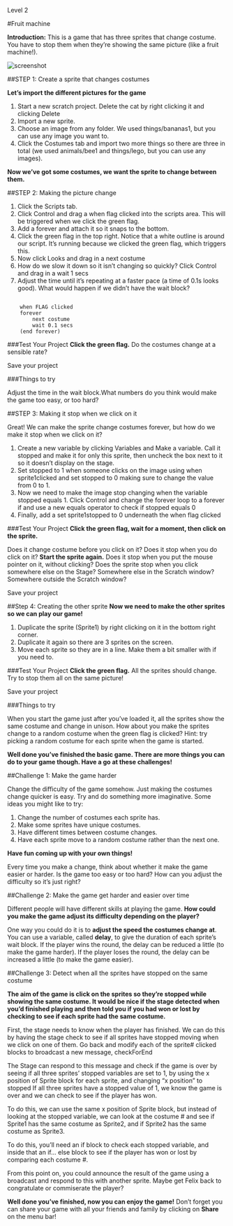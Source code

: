 Level 2

#Fruit machine

__Introduction:__
This is a game that has three sprites that change costume. You have to stop them when they’re showing the same picture (like a fruit machine!).

![screenshot](https://github.com/CodeClub/scratch-curriculum/blob/master/en-GB/Term%201/04%20Fruit%20Machine/fruitmachine_screenshot.png?raw=true)

##STEP 1: Create a sprite that changes costumes

__Let’s import the different pictures for the game__

1. Start a new scratch project. Delete the cat by right clicking it and clicking Delete
2. Import a new sprite.
3. Choose an image from any folder. We used things/bananas1, but you can
use any image you want to.
4. Click the Costumes tab and import two more things so there are three in total
(we used animals/bee1 and things/lego, but you can use any images).

__Now we’ve got some costumes, we want the sprite to change between them.__

##STEP 2: Making the picture change

1. Click the Scripts tab.
2. Click Control and drag a when flag clicked into the scripts area. This will be
triggered when we click the green flag.
3. Add a forever and attach it so it snaps to the bottom.
4. Click the green flag in the top right. Notice that a white outline is around our script. It’s running because we clicked the green flag, which triggers this.
5. Now click Looks and drag in a next costume
6. How do we slow it down so it isn’t changing so quickly? Click Control and drag in a wait 1 secs
7. Adjust the time until it’s repeating at a faster pace (a time of 0.1s looks good). What would happen if we didn’t have the wait block?

```scratch

	when FLAG clicked
	forever		
		next costume
		wait 0.1 secs
	(end forever)
```

###Test Your Project
__Click the green flag.__ 
Do the costumes change at a sensible rate?

Save your project

###Things to try

Adjust the time in the wait block.What numbers do you think would make the game too easy, or too hard?

##STEP 3: Making it stop when we click on it

Great! We can make the sprite change costumes forever, but how do we make it stop when we click on it?

1. Create a new variable by clicking Variables and Make a variable. Call it stopped and make it for only this sprite, then uncheck the box next to it so it doesn’t display on the stage.
2. Set stopped to 1 when someone clicks on the image using
when sprite1clicked and set stopped to 0 making sure to change the value from 0 to 1.
3. Now we need to make the image stop changing when the variable stopped equals 1. Click Control and change the forever loop to a forever if and use a new equals operator to check if stopped equals 0
4. Finally, add a set sprite1stopped to 0 underneath the when flag clicked

###Test Your Project
__Click the green flag, wait for a moment, then click on the sprite.__ 

Does it change costume before you click on it? 
Does it stop when you do click on it?
__Start the sprite again.__ Does it stop when you put the mouse pointer on it, without clicking? Does the sprite stop when you click somewhere else on the Stage? Somewhere else in the Scratch window? Somewhere outside the Scratch window?

Save your project

##Step 4: Creating the other sprite
__Now we need to make the other sprites so we can play our game!__

1. Duplicate the sprite (Sprite1) by right clicking on it in the bottom right corner.
2. Duplicate it again so there are 3 sprites on the screen.
3. Move each sprite so they are in a line. Make them a bit smaller with if you need to.

###Test Your Project
__Click the green flag.__ All the sprites should change. Try to stop them all on the same picture!

Save your project

###Things to try

When you start the game just after you’ve loaded it, all the sprites show the same costume and change in unison. How about you make the sprites change to a random costume when the green flag is clicked?
Hint: try picking a random costume for each sprite when the game is started.

__Well done you’ve finished the basic game. There are more things you can do to your game though. Have a go at these challenges!__


##Challenge 1: Make the game harder

Change the difficulty of the game somehow. Just making the costumes change quicker is easy. Try and do something more imaginative. Some ideas you might like to try:

1. Change the number of costumes each sprite has.
2. Make some sprites have unique costumes.
3. Have different times between costume changes.
4. Have each sprite move to a random costume rather than the next one. 

__Have fun coming up with your own things!__

Every time you make a change, think about whether it make the game easier or harder. Is the game too easy or too hard? How can you adjust the difficulty so it’s just right?


##Challenge 2: Make the game get harder and easier over time

Different people will have different skills at playing the game. __How could you make the game adjust its difficulty depending on the player?__

One way you could do it is to __adjust the speed the costumes change at__. You can use a variable, called __delay__, to give the duration of each sprite’s wait block. If the player wins the round, the delay can be reduced a little (to make the game harder). If the player loses the round, the delay can be increased a little (to make the game easier).

##Challenge 3: Detect when all the sprites have stopped on the same costume

__The aim of the game is click on the sprites so they’re stopped while showing the same costume. It would be nice if the stage detected when you’d finished playing and then told you if you had won or lost by checking to see if each sprite had the same costume.__

First, the stage needs to know when the player has finished. We can do this by having the stage check to see if all sprites have stopped moving when we click on one of them. Go back and modify each of the sprite# clicked blocks to broadcast a new message, checkForEnd

The Stage can respond to this message and check if the game is over by seeing if all three sprites’ stopped variables are set to 1, by using the x position of Sprite block for each sprite, and changing “x position” to stopped If all three sprites have a stopped value of 1, we know the game is over and we can check to see if the player has won.

To do this, we can use the same x position of Sprite block, but instead of looking at the stopped variable, we can look at the costume # and see if Sprite1 has the same costume as Sprite2, and if Sprite2 has the same costume as Sprite3.

To do this, you’ll need an if block to check each stopped variable, and inside that an if... else block to see if the player has won or lost by comparing each
costume #.

From this point on, you could announce the result of the game using a broadcast and respond to this with another sprite. Maybe get Felix back to congratulate or commiserate the player?


__Well done you’ve finished, now you can enjoy the game!__
Don’t forget you can share your game with all your friends and family by clicking on __Share__ on the menu bar!
